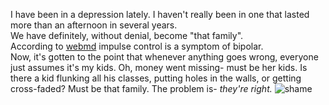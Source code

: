 I have been in a depression lately. I haven't really been in one that lasted more than an afternoon in several years.   
We have definitely, without denial, become "that family".   
According to [webmd](http://www.webmd.com/bipolar-disorder/guide/understanding-bipolar-disorder-symptoms) impulse control is a symptom of bipolar.  
Now, it's gotten to the point that whenever anything goes wrong, everyone just assumes it's my kids. Oh, money went missing- must be her kids. Is there a kid flunking all his classes, putting holes in the walls, or getting cross-faded? Must be that family. The problem is- *they're right.* ![shame](http://psychology.iresearchnet.com/wp-content/uploads/2016/01/Shame-300x250.jpg)
